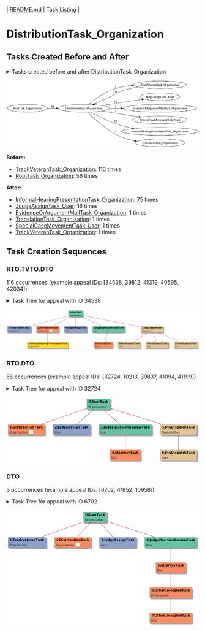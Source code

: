 | [README.md](/README.md) | [Task Listing](tasklist.md) |

# DistributionTask_Organization

## Tasks Created Before and After

<details><summary>Tasks created before and after DistributionTask_Organization</summary>

```
digraph G {
rankdir="LR";
"DistributionTask_Organization" -> "TrackVeteranTask_Organization" [label=1]
"DistributionTask_Organization" -> "JudgeAssignTask_User" [label=16]
"DistributionTask_Organization" -> "EvidenceOrArgumentMailTask_Organization" [label=1]
"TrackVeteranTask_Organization" -> "DistributionTask_Organization" [label=116]
"DistributionTask_Organization" -> "SpecialCaseMovementTask_User" [label=1]
"DistributionTask_Organization" -> "InformalHearingPresentationTask_Organization" [label=75]
"RootTask_Organization" -> "DistributionTask_Organization" [label=56]
"DistributionTask_Organization" -> "TranslationTask_Organization" [label=1]
}
```
</details>

![DistributionTask_Organization](dot/DistributionTask_Organization.dot.png)

**Before:**

   * [TrackVeteranTask_Organization](TrackVeteranTask_Organization.md): 116 times
   * [RootTask_Organization](RootTask_Organization.md): 56 times

**After:**

   * [InformalHearingPresentationTask_Organization](InformalHearingPresentationTask_Organization.md): 75 times
   * [JudgeAssignTask_User](JudgeAssignTask_User.md): 16 times
   * [EvidenceOrArgumentMailTask_Organization](EvidenceOrArgumentMailTask_Organization.md): 1 times
   * [TranslationTask_Organization](TranslationTask_Organization.md): 1 times
   * [SpecialCaseMovementTask_User](SpecialCaseMovementTask_User.md): 1 times
   * [TrackVeteranTask_Organization](TrackVeteranTask_Organization.md): 1 times

## Task Creation Sequences

### RTO.TVTO.DTO

116 occurrences (example appeal IDs: [34538, 39812, 41319, 40595, 42034])

<details><summary>Task Tree for appeal with ID 34538</summary>

```
@startuml
skinparam {
  ObjectBorderColor #555
  ObjectBorderThickness 0
  ObjectFontStyle bold
  ObjectFontSize 14
  ObjectAttributeFontColor #333
  ObjectAttributeFontSize 12
}
  object 0.RootTask #66c2a5 {
Organization
}
  object 1.TrackVeteranTask #8da0cb {
Organization
}
  object 2.DistributionTask #fc8d62 {
Organization  <back:white>    </back>
}
  object 3.InformalHearingPresentationTask #ffd92f {
Organization
}
  object 4.JudgeAssignTask #8da0cb {
User
}
  object 5.JudgeDecisionReviewTask #66c2a5 {
User
}
  object 6.AttorneyTask #fc8d62 {
User
}
  object 7.BvaDispatchTask #e5c494 {
Organization
}
  object 8.BvaDispatchTask #e5c494 {
User
}
  object 9.BvaDispatchTask #e5c494 {
User
}
  object 10.BvaDispatchTask #e5c494 {
User
}
0.RootTask -- 1.TrackVeteranTask
0.RootTask -- 2.DistributionTask
2.DistributionTask -- 3.InformalHearingPresentationTask
0.RootTask -- 4.JudgeAssignTask
0.RootTask -- 5.JudgeDecisionReviewTask
5.JudgeDecisionReviewTask -- 6.AttorneyTask
0.RootTask -- 7.BvaDispatchTask
7.BvaDispatchTask -- 8.BvaDispatchTask
7.BvaDispatchTask -- 9.BvaDispatchTask
7.BvaDispatchTask -- 10.BvaDispatchTask
@enduml
```
</details>

![RTO.TVTO.DTO-34538](uml/RTO.TVTO.DTO-34538.png)

### RTO.DTO

56 occurrences (example appeal IDs: [32724, 10213, 39837, 41094, 41199])

<details><summary>Task Tree for appeal with ID 32724</summary>

```
@startuml
skinparam {
  ObjectBorderColor #555
  ObjectBorderThickness 0
  ObjectFontStyle bold
  ObjectFontSize 14
  ObjectAttributeFontColor #333
  ObjectAttributeFontSize 12
}
  object 0.RootTask #66c2a5 {
Organization
}
  object 1.DistributionTask #fc8d62 {
Organization  <back:white>    </back>
}
  object 2.JudgeAssignTask #8da0cb {
User
}
  object 3.JudgeDecisionReviewTask #66c2a5 {
User
}
  object 4.AttorneyTask #fc8d62 {
User
}
  object 5.BvaDispatchTask #e5c494 {
Organization
}
  object 6.BvaDispatchTask #e5c494 {
User
}
0.RootTask -- 1.DistributionTask
0.RootTask -- 2.JudgeAssignTask
0.RootTask -- 3.JudgeDecisionReviewTask
3.JudgeDecisionReviewTask -- 4.AttorneyTask
0.RootTask -- 5.BvaDispatchTask
5.BvaDispatchTask -- 6.BvaDispatchTask
@enduml
```
</details>

![RTO.DTO-32724](uml/RTO.DTO-32724.png)

### DTO

3 occurrences (example appeal IDs: [6702, 41852, 10958])

<details><summary>Task Tree for appeal with ID 6702</summary>

```
@startuml
skinparam {
  ObjectBorderColor #555
  ObjectBorderThickness 0
  ObjectFontStyle bold
  ObjectFontSize 14
  ObjectAttributeFontColor #333
  ObjectAttributeFontSize 12
}
  object 0.RootTask #66c2a5 {
Organization
}
  object 1.TrackVeteranTask #8da0cb {
Organization
}
  object 2.DistributionTask #fc8d62 {
Organization  <back:white>    </back>
}
  object 3.JudgeAssignTask #8da0cb {
User
}
  object 4.JudgeDecisionReviewTask #66c2a5 {
User
}
  object 5.AttorneyTask #fc8d62 {
User
}
  object 6.OtherColocatedTask #fc8d62 {
Organization
}
  object 7.OtherColocatedTask #fc8d62 {
User
}
0.RootTask -- 1.TrackVeteranTask
0.RootTask -- 2.DistributionTask
0.RootTask -- 3.JudgeAssignTask
0.RootTask -- 4.JudgeDecisionReviewTask
4.JudgeDecisionReviewTask -- 5.AttorneyTask
5.AttorneyTask -- 6.OtherColocatedTask
6.OtherColocatedTask -- 7.OtherColocatedTask
@enduml
```
</details>

![DTO-6702](uml/DTO-6702.png)

